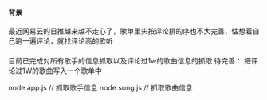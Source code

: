 #### 背景
最近网易云的日推越来越不走心了，歌单里头按评论排的序也不大完善，估想着自己跑一遍评论，就找评论高的歌听

####
目前已完成对所有歌手的信息抓取以及评论过1w的歌曲信息的抓取
待完善： 把评论过1W的歌曲写入一个歌单中

node app.js  // 抓取歌手信息
node song.js  // 抓取歌曲信息
